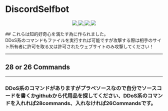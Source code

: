 # DiscordSelfbot
<p align="center">
  <a href="https://github.com/yutodadil/DiscordSelfbot">
  <img src="https://img.shields.io/github/stars/yutodadil/DiscordSelfbot?style=for-the-badge&logo=appveyor&color=blue" />
  </a>
  <a href="https://github.com/yutodadil/DiscordSelfbot/fork">
  <img src="https://img.shields.io/github/forks/yutodadil/DiscordSelfbot?style=for-the-badge&logo=appveyor&color=blue" />
  </a>
  <a href="https://github.com/yutodadil/DiscordSelfbot/issues">
  <img src="https://img.shields.io/github/issues/yutodadil/DiscordSelfbot?style=for-the-badge&logo=appveyor&color=informational" />
  </a>
  <a herf="https://github.com/yutodadil/DiscordSelfbot/pulls">
  <img src="https://img.shields.io/github/issues-pr/yutodadil/DiscordSelfbot?style=for-the-badge&logo=appveyor&color=informational" />
    
  </a>
</p>
## これらは知的好奇心を満たす為に作られました。<br>DDoS系のコマンドもファイルを実行すれば可能ですが攻撃する際は相手のサイト所有者に許可を取る又は許可されたウェブサイトのみ攻撃してください！</br>

---

## 28 or 26 Commands

---

### DDoS系のコマンドがありますがプラベソースなので自分でソースコードを書くかgithubから代用品を探してください、DDoS系のコマンドを入れれば28commands、入れなければ26Commandsです。
